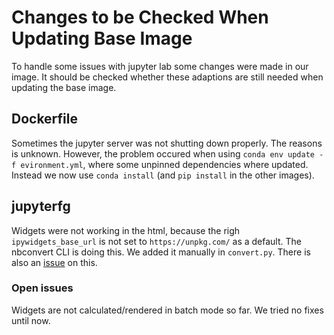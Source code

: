 # Changes to be Checked When Updating Base Image

To handle some issues with jupyter lab some changes were made in our image.
It should be checked whether these adaptions are still needed when updating the base image.

## Dockerfile

Sometimes the jupyter server was not shutting down properly.
The reasons is unknown.
However, the problem occured when using `conda env update -f evironment.yml`, where some unpinned dependencies where updated.
Instead we now use `conda install` (and `pip install` in the other images).

## jupyterfg

Widgets were not working in the html, because the righ `ipywidgets_base_url` is not set to `https://unpkg.com/` as a default.
The nbconvert CLI is doing this. We added it manually in `convert.py`.
There is also an [issue](https://github.com/jupyterlab/jupyterlab/issues/7262) on this.

### Open issues

Widgets are not calculated/rendered in batch mode so far.
We tried no fixes until now.
